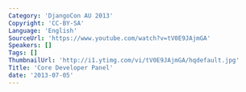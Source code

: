 ```yaml
---
Category: 'DjangoCon AU 2013'
Copyright: 'CC-BY-SA'
Language: 'English'
SourceUrl: 'https://www.youtube.com/watch?v=tV0E9JAjmGA'
Speakers: []
Tags: []
ThumbnailUrl: 'http://i1.ytimg.com/vi/tV0E9JAjmGA/hqdefault.jpg'
Title: 'Core Developer Panel'
date: '2013-07-05'
---
```


